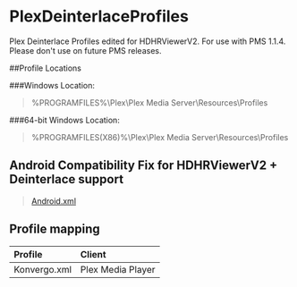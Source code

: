 # PlexDeinterlaceProfiles
Plex Deinterlace Profiles edited for HDHRViewerV2. For use with PMS 1.1.4. Please don't use on future PMS releases. 


##Profile Locations

###Windows Location:
> %PROGRAMFILES%\Plex\Plex Media Server\Resources\Profiles

###64-bit Windows Location:
> %PROGRAMFILES(X86)%\Plex\Plex Media Server\Resources\Profiles

## Android Compatibility Fix for HDHRViewerV2 + Deinterlace support
> [Android.xml](http://github.com/zynine-/PlexDeinterlaceProfiles/blob/master/Profiles/Android.xml)

## Profile mapping

| Profile | Client |
| :--- | :--- |
| Konvergo.xml | Plex Media Player |
